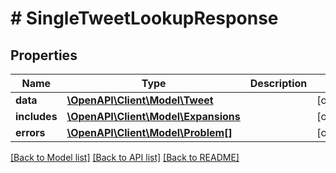# # SingleTweetLookupResponse

## Properties

Name | Type | Description | Notes
------------ | ------------- | ------------- | -------------
**data** | [**\OpenAPI\Client\Model\Tweet**](Tweet.md) |  | [optional]
**includes** | [**\OpenAPI\Client\Model\Expansions**](Expansions.md) |  | [optional]
**errors** | [**\OpenAPI\Client\Model\Problem[]**](Problem.md) |  | [optional]

[[Back to Model list]](../../README.md#models) [[Back to API list]](../../README.md#endpoints) [[Back to README]](../../README.md)
